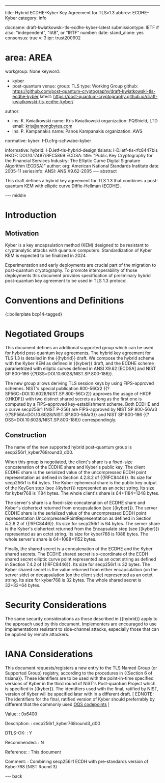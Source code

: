 ---
title: Hybrid ECDHE-Kyber Key Agreement for TLSv1.3
abbrev: ECDHE-Kyber
category: info

docname: draft-kwiatkowski-tls-ecdhe-kyber-latest
submissiontype: IETF  # also: "independent", "IAB", or "IRTF"
number:
date:
stand_alone: yes
consensus: true
v: 3
ipr: trust200902
# area: AREA
workgroup: None
keyword:
 - kyber
 - post-quantum
venue:
  group: TLS
  type: Working Group
  github: https://github.com/post-quantum-cryptography/draft-kwiatkowski-tls-ecdhe-kyber
  latest: https://post-quantum-cryptography.github.io/draft-kwiatkowski-tls-ecdhe-kyber/

author:
  - ins: K. Kwiatkowski
    name: Kris Kwiatkowski
    organization: PQShield, LTD
    email: kris@amongbytes.com
  - ins: P. Kampanakis
    name: Panos Kampanakis
    organization: AWS

normative:
  kyber: I-D.cfrg-schwabe-kyber

informative:
  hybrid: I-D.ietf-tls-hybrid-design
  tlsiana: I-D.ietf-tls-rfc8447bis
  HKDF: DOI.10.17487/RFC5869
  ECDSA:
       title: "Public Key Cryptography for the Financial Services Industry: The Elliptic Curve Digital Signature Algorithm (ECDSA)"
       author:
         org: American National Standards Institute
       date: 2005-11
       seriesinfo:
         ANSI: ANS X9.62-2005
--- abstract

This draft defines a hybrid key agreement for TLS 1.3 that combines
a post-quantum KEM with elliptic curve Diffie-Hellman (ECDHE).

--- middle

# Introduction

## Motivation
Kyber is a key encapsulation method (KEM) designed to be resistant to cryptanalytic attacks with quantum computers. Standardization of Kyber KEM is expected to be finalized in 2024.

Experimentation and early deployments are crucial part of the migration to post-quantum cryptography. To promote interoperability of those deployments this document provides specification of preliminary hybrid post-quantum key agreement to be used in TLS 1.3 protocol.


# Conventions and Definitions

{::boilerplate bcp14-tagged}

# Negotiated Groups

This document defines an additional supported group which can be used for
hybrid post-quantum key agreements. The hybrid key agreement for TLS 1.3 is
detailed in the {{hybrid}} draft. We compose the hybrid scheme with the Kyber
KEM as defined in {{kyber}} draft, and the ECDHE scheme parametrized with
elliptic curves defined in ANSI X9.62 [ECDSA] and NIST SP 800-186
{{?DSS=DOI.10.6028/NIST.SP.800-186}}.

The new group allows deriving TLS session keys by using FIPS-approved schemes.
NIST's special publication 800-56Cr2 {{?SP56C=DOI.10.6028/NIST.SP.800-56Cr2}}
approves the usage of HKDF {{HKDF}} with two distinct shared secrets as long as the first
one is computed by a FIPS-approved key-establishment scheme. Both ECDHE and a curve
secp256r1 (NIST P-256) are FIPS-approved by NIST SP 800-56Ar3 {{?SP56A=DOI.10.6028/NIST.SP.800-56Ar3}}
and NIST SP 800-186 {{?DSS=DOI.10.6028/NIST.SP.800-186}} correspondingly.

## Construction

The name of the new supported hybrid post-quantum group is secp256r1_kyber768round3_d00.

When this group is negotiated, the client's share is a fixed-size concatenation of
the ECDHE share and Kyber's public key. The client ECDHE share is the serialized value of
the uncompressed ECDH point representation as defined in Section 4.2.8.2 of {{!RFC8446}}.
Its size for secp256r1 is 64 bytes. The Kyber ephemeral share is the public key output of the
KeyGen step (see {{kyber}}) represented as an octet string. Its size for kyber768 is 1184 bytes.
The whole client's share is 64+1184=1248 bytes.

The server's share is a fixed-size concatenation of ECDHE share and Kyber's ciphertext
returned from encapsulation (see {{kyber}}). The server ECDHE share is the serialized
value of the uncompressed ECDH point representation UncompressedPointRepresentation as
defined in Section 4.2.8.2 of {{!RFC8446}}. Its size for secp256r1 is 64 bytes. The
server share is the Kyber's ciphertext returned from the Encapsulate step (see {{kyber}})
represented as an octet string. Its size for kyber768 is 1088 bytes.
The whole server's share is 64+1088=1152 bytes.

Finally, the shared secret is a concatenation of the ECDHE and the Kyber
shared secrets. The ECDHE shared secret is x-coordinate of the ECDH
shared secret elliptic curve point represented as an octet string as
defined in Section 7.4.2 of {{!RFC8446}}. Its size for secp256r1
is 32 bytes. The Kyber shared secret is the value returned from
either encapsulation (on the server side) or decapsulation
(on the client side) represented as an octet string. Its size
for kyber768 is 32 bytes. The whole shared secret is 32+32=64 bytes.

# Security Considerations

The same security considerations as those described in {{hybrid}} apply to the approach used by this document.
Implementers are encouraged to use implementations resistant to side-channel attacks, especially those that can be applied by remote attackers.

# IANA Considerations

This document requests/registers a new entry to the TLS Named Group
 (or Supported Group) registry, according to the procedures in
 {{Section 6 of tlsiana}}. These identifiers are to be used with
 the point-in-time specified versions of Kyber in the third round
 of NIST's Post-quantum Project which is specified in {{kyber}}.
 The identifiers used with the final, ratified by NIST, version
 of Kyber will be specified later with in a different draft.
 \[ EDNOTE: The identifiers for the final, ratified version of
 Kyber should preferrably by different that the commonly used
 [OQS codepoints](https://github.com/open-quantum-safe/openssl/blob/OQS-OpenSSL_1_1_1-stable/oqs-template/oqs-kem-info.md) \]

 Value:
 : 0x6400

 Description:
 : secp256r1_kyber768round3_d00

 DTLS-OK:
 : Y

 Recommended:
 : N

 Reference:
 : This document

 Comment:
 : Combining secp256r1 ECDH with pre-standards version of Kyber768 (NIST Round 3)

--- back

